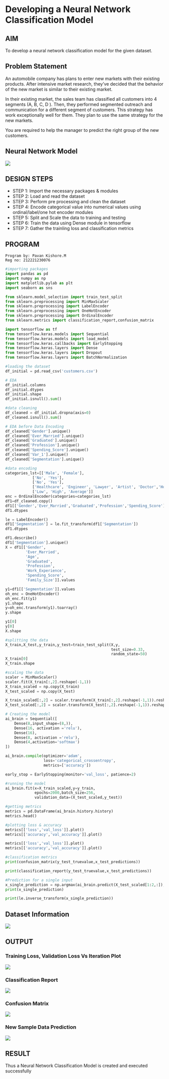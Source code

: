 # Developing a Neural Network Classification Model

## AIM

To develop a neural network classification model for the given dataset.

## Problem Statement

An automobile company has plans to enter new markets with their existing products. After intensive market research, they’ve decided that the behavior of the new market is similar to their existing market.

In their existing market, the sales team has classified all customers into 4 segments (A, B, C, D ). Then, they performed segmented outreach and communication for a different segment of customers. This strategy has work exceptionally well for them. They plan to use the same strategy for the new markets.

You are required to help the manager to predict the right group of the new customers.

## Neural Network Model
![](nn.png)

## DESIGN STEPS

- STEP 1: Import the necessary packages & modules
- STEP 2: Load and read the dataset
- STEP 3: Perform pre processing and clean the dataset
- STEP 4: Encode categorical value into numerical values using ordinal/label/one hot encoder modules
- STEP 5: Split and Scale the data to training and testing
- STEP 6: Train the data using Dense module in tensorflow
- STEP 7: Gather the trainling loss and classification metrics


## PROGRAM
```
Program by: Pavan Kishore.M
Reg no: 212221230076
```
```python
#importing packages 
import pandas as pd
import numpy as np
import matplotlib.pylab as plt
import seaborn as sns

from sklearn.model_selection import train_test_split
from sklearn.preprocessing import MinMaxScaler
from sklearn.preprocessing import LabelEncoder
from sklearn.preprocessing import OneHotEncoder
from sklearn.preprocessing import OrdinalEncoder
from sklearn.metrics import classification_report,confusion_matrix

import tensorflow as tf
from tensorflow.keras.models import Sequential
from tensorflow.keras.models import load_model
from tensorflow.keras.callbacks import EarlyStopping
from tensorflow.keras.layers import Dense
from tensorflow.keras.layers import Dropout
from tensorflow.keras.layers import BatchNormalization
```
```python
#loading the dataset
df_initial = pd.read_csv('customers.csv')
```
```python
# EDA
df_initial.columns
df_initial.dtypes
df_initial.shape
df_initial.isnull().sum()
```
```python
#data cleaning
df_cleaned = df_initial.dropna(axis=0)
df_cleaned.isnull().sum()
```
```python
# EDA before Data Encoding
df_cleaned['Gender'].unique()
df_cleaned['Ever_Married'].unique()
df_cleaned['Graduated'].unique()
df_cleaned['Profession'].unique()
df_cleaned['Spending_Score'].unique()
df_cleaned['Var_1'].unique()
df_cleaned['Segmentation'].unique()
```
```python
#data encoding
categories_lst=[['Male', 'Female'],
            ['No', 'Yes'],
            ['No', 'Yes'],
            ['Healthcare', 'Engineer', 'Lawyer', 'Artist', 'Doctor','Homemaker', 'Entertainment', 'Marketing', 'Executive'],
            ['Low', 'High', 'Average']]
enc = OrdinalEncoder(categories=categories_lst)
df1=df_cleaned.copy()
df1[['Gender','Ever_Married','Graduated','Profession','Spending_Score']] = enc.fit_transform(df1[['Gender','Ever_Married','Graduated','Profession','Spending_Score']])
df1.dtypes

le = LabelEncoder()
df1['Segmentation'] = le.fit_transform(df1['Segmentation'])
df1.dtypes

df1.describe()
df1['Segmentation'].unique()
X = df1[['Gender',
         'Ever_Married',
         'Age',
         'Graduated',
         'Profession',
         'Work_Experience',
         'Spending_Score',
         'Family_Size']].values

y1=df1[['Segmentation']].values
oh_enc = OneHotEncoder()
oh_enc.fit(y1)
y1.shape
y=oh_enc.transform(y1).toarray()
y.shape

y1[0]
y[0]
X.shape
```
```python
#splitting the data
X_train,X_test,y_train,y_test=train_test_split(X,y,
                                               test_size=0.33,
                                               random_state=50)
X_train[0]
X_train.shape
```
```python
#scaling the data
scaler = MinMaxScaler()
scaler.fit(X_train[:,2].reshape(-1,1))
X_train_scaled = np.copy(X_train)
X_test_scaled = np.copy(X_test)

X_train_scaled[:,2] = scaler.transform(X_train[:,2].reshape(-1,1)).reshape(-1)
X_test_scaled[:,2] = scaler.transform(X_test[:,2].reshape(-1,1)).reshape(-1)
```
```python
# Creating the model
ai_brain = Sequential([
    Dense(8,input_shape=(8,)),
    Dense(16, activation ='relu'),
    Dense(16),
    Dense(8, activation ='relu'),
    Dense(4,activation='softmax')
])

ai_brain.compile(optimizer='adam',
                 loss='categorical_crossentropy',
                 metrics=['accuracy'])

early_stop = EarlyStopping(monitor='val_loss', patience=2)
```
```python
#running the model
ai_brain.fit(x=X_train_scaled,y=y_train,
             epochs=2000,batch_size=256,
             validation_data=(X_test_scaled,y_test))
```
```python
#getting metrics
metrics = pd.DataFrame(ai_brain.history.history)
metrics.head()
```
```python
#plotting loss & accuracy
metrics[['loss','val_loss']].plot()
metrics[['accuracy','val_accuracy']].plot()
```
```python
metrics[['loss','val_loss']].plot()
metrics[['accuracy','val_accuracy']].plot()
```
```python
#classification metrics
print(confusion_matrix(y_test_truevalue,x_test_predictions))

print(classification_report(y_test_truevalue,x_test_predictions))
```
```python
#Prediction for a single input
x_single_prediction = np.argmax(ai_brain.predict(X_test_scaled[1:2,:]), axis=1)
print(x_single_prediction)

print(le.inverse_transform(x_single_prediction))
```


## Dataset Information
![](1.PNG)

## OUTPUT

### Training Loss, Validation Loss Vs Iteration Plot
![](2.png)

### Classification Report
![](3.PNG)

### Confusion Matrix
![](4.PNG)

### New Sample Data Prediction
![](5.PNG)

## RESULT
Thus a Neural Network Classification Model is created and executed successfully
